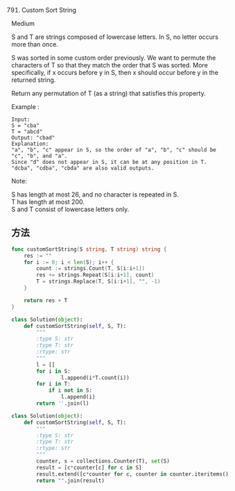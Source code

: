 791. Custom Sort String


Medium


S and T are strings composed of lowercase letters. In S, no letter occurs more than once.

S was sorted in some custom order previously. We want to permute the characters of T so that they match the order that S was sorted. More specifically, if x occurs before y in S, then x should occur before y in the returned string.

Return any permutation of T (as a string) that satisfies this property.

Example :
```
Input: 
S = "cba"
T = "abcd"
Output: "cbad"
Explanation: 
"a", "b", "c" appear in S, so the order of "a", "b", "c" should be "c", "b", and "a". 
Since "d" does not appear in S, it can be at any position in T. "dcba", "cdba", "cbda" are also valid outputs.
```

Note:

S has length at most 26, and no character is repeated in S.  
T has length at most 200.  
S and T consist of lowercase letters only.  


## 方法


```go
func customSortString(S string, T string) string {
    res := ""
	for i := 0; i < len(S); i++ {
		count := strings.Count(T, S[i:i+1])
		res += strings.Repeat(S[i:i+1], count)
		T = strings.Replace(T, S[i:i+1], "", -1)
	}

	return res + T
}
```


```python
class Solution(object):
    def customSortString(self, S, T):
        """
        :type S: str
        :type T: str
        :rtype: str
        """
        l = []
        for i in S:
                l.append(i*T.count(i))
        for i in T:
            if i not in S:
                l.append(i)
        return ''.join(l)
```


```python
class Solution(object):
    def customSortString(self, S, T):
        """
        :type S: str
        :type T: str
        :rtype: str
        """
        counter, s = collections.Counter(T), set(S)
        result = [c*counter[c] for c in S]
        result.extend([c*counter for c, counter in counter.iteritems() if c not in s])
        return "".join(result)
```
